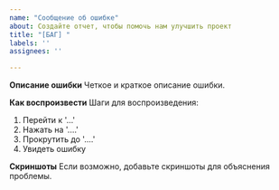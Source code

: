 ```yaml
---
name: "Сообщение об ошибке"
about: Создайте отчет, чтобы помочь нам улучшить проект
title: "[БАГ] "
labels: ''
assignees: ''

---
```


**Описание ошибки**
Четкое и краткое описание ошибки.

**Как воспроизвести**
Шаги для воспроизведения:
1. Перейти к '...'
2. Нажать на '....'
3. Прокрутить до '....'
4. Увидеть ошибку

**Скриншоты**
Если возможно, добавьте скриншоты для объяснения проблемы.